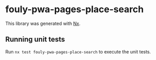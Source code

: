 # fouly-pwa-pages-place-search

This library was generated with [Nx](https://nx.dev).

## Running unit tests

Run `nx test fouly-pwa-pages-place-search` to execute the unit tests.

